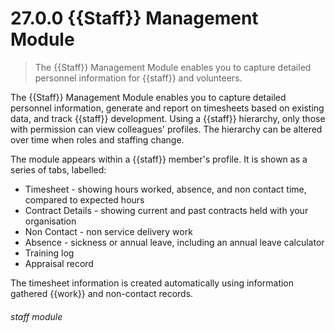 # 27.0.0    {{Staff}} Management Module

> The {{Staff}} Management Module enables you to capture detailed personnel information for {{staff}} and volunteers. 

The {{Staff}} Management Module enables you to capture detailed personnel information, generate and report on timesheets based on existing data, and track {{staff}} development. Using a {{staff}} hierarchy, only those with permission can view colleagues' profiles. The hierarchy can be altered over time when roles and staffing change.

The module appears within a {{staff}} member's profile. It is shown as a series of tabs, labelled:

  * Timesheet - showing hours worked, absence, and non contact time, compared to expected hours
  * Contract Details - showing current and past contracts held with your organisation
  * Non Contact - non service delivery work
  * Absence - sickness or annual leave, including an annual leave calculator
  * Training log
  * Appraisal record

The timesheet information is created automatically using information gathered {{work}} and non-contact records. 

###### staff module

